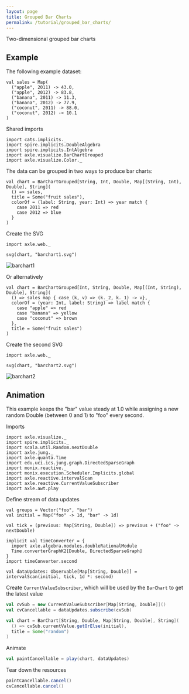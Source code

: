 ```yaml
---
layout: page
title: Grouped Bar Charts
permalink: /tutorial/grouped_bar_charts/
---
```


Two-dimensional grouped bar charts

## Example

The following example dataset:

```tut:book
val sales = Map(
  ("apple", 2011) -> 43.0,
  ("apple", 2012) -> 83.8,
  ("banana", 2011) -> 11.3,
  ("banana", 2012) -> 77.9,
  ("coconut", 2011) -> 88.0,
  ("coconut", 2012) -> 10.1
)
```

Shared imports

```tut:silent
import cats.implicits._
import spire.implicits.DoubleAlgebra
import spire.implicits.IntAlgebra
import axle.visualize.BarChartGrouped
import axle.visualize.Color._
```

The data can be grouped in two ways to produce bar charts:

```tut:book
val chart = BarChartGrouped[String, Int, Double, Map[(String, Int), Double], String](
  () => sales,
  title = Some("fruit sales"),
  colorOf = (label: String, year: Int) => year match {
    case 2011 => red
    case 2012 => blue
  }
)
```

Create the SVG

```tut:book
import axle.web._

svg(chart, "barchart1.svg")
```

![barchart1](/tutorial/images/barchart1.svg)

Or alternatively

```tut:book
val chart = BarChartGrouped[Int, String, Double, Map[(Int, String), Double], String](
  () => sales map { case (k, v) => (k._2, k._1) -> v},
  colorOf = (year: Int, label: String) => label match {
    case "apple" => red
    case "banana" => yellow
    case "coconut" => brown
  },
  title = Some("fruit sales")
)
```

Create the second SVG

```tut:book
import axle.web._

svg(chart, "barchart2.svg")
```

![barchart2](/tutorial/images/barchart2.svg)

Animation
---------
This example keeps the "bar" value steady at 1.0 while assigning a new random Double (between 0 and 1) to "foo" every second.

Imports

```tut:silent
import axle.visualize._
import spire.implicits._
import scala.util.Random.nextDouble
import axle.jung._
import axle.quanta.Time
import edu.uci.ics.jung.graph.DirectedSparseGraph
import monix.reactive._
import monix.execution.Scheduler.Implicits.global
import axle.reactive.intervalScan
import axle.reactive.CurrentValueSubscriber
import axle.awt.play
```

Define stream of data updates

```tut:book
val groups = Vector("foo", "bar")
val initial = Map("foo" -> 1d, "bar" -> 1d)

val tick = (previous: Map[String, Double]) => previous + ("foo" -> nextDouble)

implicit val timeConverter = {
  import axle.algebra.modules.doubleRationalModule
  Time.converterGraphK2[Double, DirectedSparseGraph]
}
import timeConverter.second

val dataUpdates: Observable[Map[String, Double]] = intervalScan(initial, tick, 1d *: second)
```

Create `CurrentValueSubscriber`, which will be used by the `BarChart` to get the latest value

```scala
val cvSub = new CurrentValueSubscriber[Map[String, Double]]()
val cvCancellable = dataUpdates.subscribe(cvSub)

val chart = BarChart[String, Double, Map[String, Double], String](
  () => cvSub.currentValue.getOrElse(initial),
  title = Some("random")
)
```

Animate

```scala
val paintCancellable = play(chart, dataUpdates)
```

Tear down the resources

```scala
paintCancellable.cancel()
cvCancellable.cancel()
```

